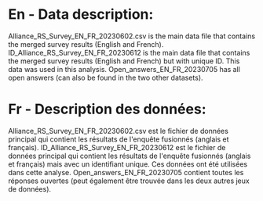 # En - Data description:
Alliance_RS_Survey_EN_FR_20230602.csv is the main data file that contains the merged survey results (English and French).
ID_Alliance_RS_Survey_EN_FR_20230612 is the main data file that contains the merged survey results (English and French) but with unique ID. This data was used in this analysis.
Open_answers_EN_FR_20230705 has all open answers (can also be found in the two other datasets).

# Fr - Description des données:
Alliance_RS_Survey_EN_FR_20230602.csv est le fichier de données principal qui contient les résultats de l'enquête fusionnés (anglais et français).
ID_Alliance_RS_Survey_EN_FR_20230612 est le fichier de données principal qui contient les résultats de l'enquête fusionnés (anglais et français) mais avec un identifiant unique. Ces données ont été utilisées dans cette analyse.
Open_answers_EN_FR_20230705 contient toutes les réponses ouvertes (peut également être trouvée dans les deux autres jeux de données).
